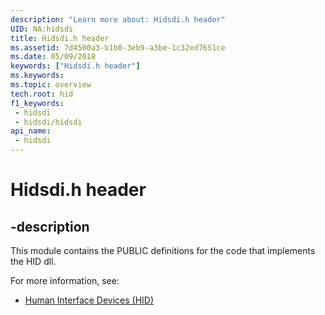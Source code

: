 ```yaml
---
description: "Learn more about: Hidsdi.h header"
UID: NA:hidsdi
title: Hidsdi.h header
ms.assetid: 7d4500a3-b1b0-3eb9-a3be-1c32ed7651ce
ms.date: 05/09/2018
keywords: ["Hidsdi.h header"]
ms.keywords: 
ms.topic: overview
tech.root: hid
f1_keywords:
 - hidsdi
 - hidsdi/hidsdi
api_name:
 - hidsdi
---
```


# Hidsdi.h header

## -description

This module contains the PUBLIC definitions for the code that implements the HID dll.

For more information, see:

- [Human Interface Devices (HID)](../_hid/index.md)

